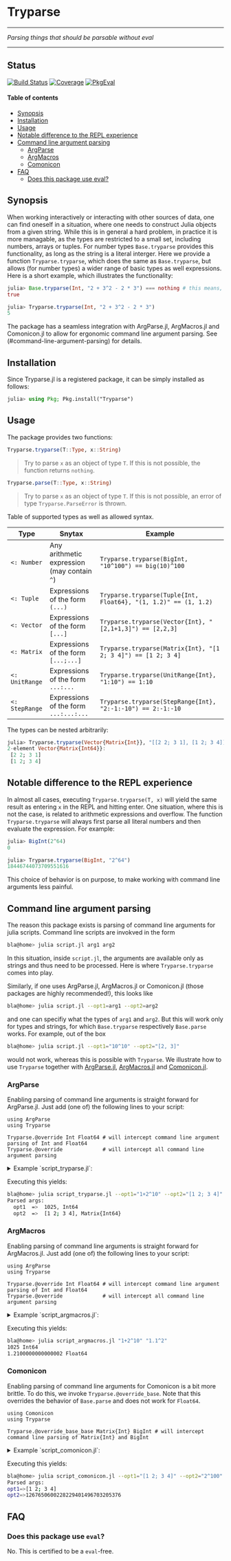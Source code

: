 # Tryparse

---

*Parsing things that should be parsable without eval*

---

## Status


[![Build Status](https://github.com/thofma/Tryparse.jl/actions/workflows/CI.yml/badge.svg?branch=master)](https://github.com/thofma/Tryparse.jl/actions/workflows/CI.yml?query=branch%3Amaster)
[![Coverage](https://codecov.io/gh/thofma/Tryparse.jl/branch/master/graph/badge.svg)](https://codecov.io/gh/thofma/Tryparse.jl)
[![PkgEval](https://JuliaCI.github.io/NanosoldierReports/pkgeval_badges/T/Tryparse.svg)](https://JuliaCI.github.io/NanosoldierReports/pkgeval_badges/T/Tryparse.html)

#### Table of contents

- [Synopsis](#synopsis)
- [Installation](#installation)
- [Usage](#usage)
- [Notable difference to the REPL experience](#notable-difference-to-the-repl-experience)
- [Command line argument parsing](#command-line-argument-parsing)
  - [ArgParse](#argparse)
  - [ArgMacros](#argmacros)
  - [Comonicon](#comonicon)
- [FAQ](https://github.com/thofma/#faq)
  - [Does this package use eval?](#does-this-package-use-eval)


## Synopsis

When working interactively or interacting with other sources of data, one can find oneself in a situation, where one needs to construct Julia objects from a given string. While this is in general a hard problem, in practice it is more managable, as the types are restricted to a small set, including numbers, arrays or tuples. For number types `Base.tryparse` provides this functionality, as long as the string is a literal interger.
Here we provide a function `Tryparse.tryparse`, which does the same as `Base.tryparse`, but allows (for number types) a wider range of basic types as well expressions. Here is a short example, which illustrates the functionality:

```julia
julia> Base.tryparse(Int, "2 + 3^2 - 2 * 3") === nothing # this means, parsing could not be done
true

julia> Tryparse.tryparse(Int, "2 + 3^2 - 2 * 3")
5
```

The package has a seamless integration with ArgParse.jl, ArgMacros.jl and Comonicon.jl to allow for ergonomic command line argument parsing. See (#command-line-argument-parsing) for details.

## Installation

Since Tryparse.jl is a registered package, it can be simply installed as follows:
```julia
julia> using Pkg; Pkg.install("Tryparse")
```

## Usage

The package provides two functions:
```julia
Tryparse.tryparse(T::Type, x::String)
```
> Try to parse `x` as an object of type `T`. If this is not possible, the function returns `nothing`.

```julia
Tryparse.parse(T::Type, x::String)
```
> Try to parse `x` as an object of type `T`. If this is not possible, an error of type `Tryparse.ParseError` is thrown.

Table of supported types as well as allowed syntax.

| Type     | Snytax | Example |
-----------|--------|-----|
| `<: Number` | Any arithmetic expression (may contain `^`) | `Tryparse.tryparse(BigInt, "10^100") == big(10)^100` |
| `<: Tuple` | Expressions of the form `(...)` | `Tryparse.tryparse(Tuple{Int, Float64}, "(1, 1.2)" == (1, 1.2)` |
| `<: Vector` | Expressions of the form `[...]` | `Tryparse.tryparse(Vector{Int}, "[2,1+1,3]") == [2,2,3]` |
| `<: Matrix` | Expressions of the form `[...;...]` | `Tryparse.tryparse(Matrix{Int}, "[1 2; 3 4]") == [1 2; 3 4]` |
| `<: UnitRange` | Expressions of the form `...:...` | `Tryparse.tryparse(UnitRange{Int}, "1:10") == 1:10` |
| `<: StepRange` | Expressions of the form `...:...:...` | `Tryparse.tryparse(StepRange{Int}, "2:-1:-10") == 2:-1:-10` |

The types can be nested arbitrarily:

```julia
julia> Tryparse.tryparse(Vector{Matrix{Int}}, "[[2 2; 3 1], [1 2; 3 4]]")
2-element Vector{Matrix{Int64}}:
 [2 2; 3 1]
 [1 2; 3 4]
```

## Notable difference to the REPL experience

In almost all cases, executing `Tryparse.tryparse(T, x)` will yield the same result as entering `x` in the REPL and hitting enter. One situation, where this is not the case, is related to arithmetic expressions and overflow. The function `Tryparse.tryparse` will always first parse all literal numbers and then evaluate the expression. For example:

```julia
julia> BigInt(2^64)
0

julia> Tryparse.tryparse(BigInt, "2^64")
18446744073709551616
```

This choice of behavior is on purpose, to make working with command line arguments less painful.

## Command line argument parsing

The reason this package exists is parsing of command line arguments for julia scripts. Command line scripts are invokved in the form

```bash
bla@home> julia script.jl arg1 arg2
```

In this situation, inside `script.jl`, the arguments are available only as strings and thus need to be processed. Here is where `Tryparse.tryparse` comes into play.

Similarly, if one uses ArgParse.jl, ArgMacros.jl or Comonicon.jl (those packages are highly recommended!), this looks like
```bash
bla@home> julia script.jl --opt1=arg1 --opt2=arg2
```
and one can specifiy what the types of `arg1` and `arg2`. But this will work only for types and strings, for which `Base.tryparse` respectively `Base.parse` works. For example, out of the box
```bash
bla@home> julia script.jl --opt1="10^10" --opt2="[2, 3]"
```
would not work, whereas this is possible with `Tryparse`. We illustrate how to use `Tryparse` together with [ArgParse.jl](https://github.com/carlobaldassi/ArgParse.jl), [ArgMacros.jl](https://github.com/zachmatson/ArgMacros.jl) and [Comonicon.jl](https://github.com/comonicon/Comonicon.jl).

### ArgParse

Enabling parsing of command line arguments is straight forward for ArgParse.jl. Just add (one of) the following lines to your script:

```
using ArgParse
using Tryparse

Tryparse.@override Int Float64 # will intercept command line argument parsing of Int and Float64
Tryparse.@override             # will intercept all command line argument parsing
```

<details>
<summary>Example `script_tryparse.jl`:</summary>

```julia
using ArgParse, TryParse

Tryparse.@override Int Matrix{Int}

function parse_commandline()
    s = ArgParseSettings()
    @add_arg_table! s begin
    "--opt1"
        help = "an option with an argument"
        arg_type = Int
        default = 0
    "--opt2", "-o"
        help = "another option with an argument"
        arg_type = Matrix{Int}
        default = [0 0; 0 0]
    end
    return parse_args(s)
end

function main()
    parsed_args = parse_commandline()
    println("Parsed args:")
    for (arg,val) in parsed_args
        println("  $arg  =>  $val, $(typeof(val))")
    end
end
main()
```
</details>

Executing this yields:
```bash
bla@home> julia script_tryparse.jl --opt1="1+2^10" --opt2="[1 2; 3 4]"
Parsed args:
  opt1  =>  1025, Int64
  opt2  =>  [1 2; 3 4], Matrix{Int64}
```

### ArgMacros

Enabling parsing of command line arguments is straight forward for ArgMacros.jl. Just add (one of) the following lines to your script:

```
using ArgParse
using Tryparse

Tryparse.@override Int Float64 # will intercept command line argument parsing of Int and Float64
Tryparse.@override             # will intercept all command line argument parsing
```

<details>
<summary>Example `script_argmacros.jl`:</summary>

```julia
using ArgMacros, Tryparse

Tryparse.@override Int Float64

function main()
    @inlinearguments begin
        @positionalrequired Int x
        @positionaloptional Float64 z
    end

    println(x, " ", typeof(x))
    println(z, " ", typeof(z))
end

main()
```
</details>

Executing this yields:
```bash
bla@home> julia script_argmacros.jl "1+2^10" "1.1^2"
1025 Int64
1.2100000000000002 Float64
```

### Comonicon

Enabling parsing of command line arguments for Comonicon is a bit more brittle. To do this, we invoke `Tryparse.@override_base`. Note that this overrides the behavior of `Base.parse` and does not work for `Float64`.

```
using Comonicon
using Tryparse

Tryparse.@override_base_base Matrix{Int} BigInt # will intercept command line parsing of Matrix{Int} and BigInt
```

<details>
<summary>Example `script_comonicon.jl`:</summary>

```julia
using Comonicon, Tryparse

Tryparse.@override_base Matrix{Int} BigInt

@main function main(; opt1::Matrix{Int}=[0 0; 0 0],
opt2::BigInt=big(2))
    println("Parsed args:")
    println("opt1=>", opt1)
    println("opt2=>", opt2)
end
```
</details>

Executing this yields:
```bash
bla@home> julia script_comonicon.jl --opt1="[1 2; 3 4]" --opt2="2^100"
Parsed args:
opt1=>[1 2; 3 4]
opt2=>1267650600228229401496703205376
```

## FAQ

### Does this package use `eval`?

No. This is certified to be a `eval`-free.
